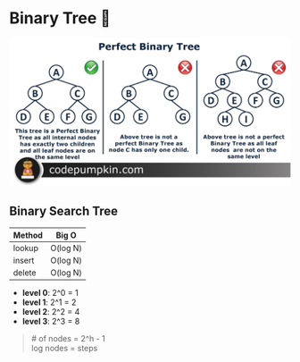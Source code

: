 # Binary Tree :seedling:

![Binary Tree](./binaryTree.image.jpg)

## Binary Search Tree

| Method | Big O    |
| ------ | -------- |
| lookup | O(log N) |
| insert | O(log N) |
| delete | O(log N) |

- **level 0**: 2^0 = 1
- **level 1**: 2^1 = 2
- **level 2**: 2^2 = 4
- **level 3**: 2^3 = 8

> \# of nodes = 2^h - 1 <br />
> log nodes = steps
